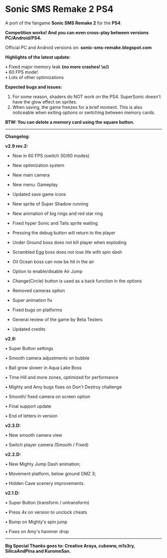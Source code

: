 # Sonic SMS Remake 2 PS4

A port of the fangame **Sonic SMS Remake 2** for the **PS4**.

**Competition works! And you can even cross-play between versions PC/Android/PS4.**

Official PC and Android versions on: **sonic-sms-remake.blogspot.com**

**Highlights of the latest update:**

• Fixed major memory leak **(no more crashes! \o/)**
<br>
• 60 FPS mode!
<br>
• Lots of other optimizations

**Expected bugs and issues:**

1. For some reason, shaders do NOT work on the PS4. SuperSonic doesn't have the glow effect on sprites.
2. When saving, the game freezes for a brief moment. This is also noticeable when exiting options or switching between memory cards.

**BTW: You can delete a memory card using the square button.**

--------------------

**Changelog:**


**v2.9 rev.2:**

- Now in 60 FPS (switch 30/60 modes)

- New optimization system

- New main camera

- New menu: Gameplay

- Updated save game icons

- New sprite of Super Shadow running

- New animation of big rings and red star ring

- Fixed hyper Sonic and Tails sprite waiting

- Pressing the debug button will return to the player

- Under Ground boss does not kill player when exploding

- Scrambled Egg boss does not lose life with spin dash

- Oil Ocean boss can now be hit in the air

- Option to enable/disable Air Jump

- Change(Circle) button is used as a back function in the options

- Removed cameras option

- Super animation fix

- Fixed bugs on platforms

- General review of the game by Beta Testers

- Updated credits


**v2.9:**

• Super Button settings

• Smooth camera adjustments on bubble

• Ball grow slower in Aqua Lake Boss

• Time Hill and more zones, optimized for performance

• Mighty and Amy bugs fixes on Don't Destroy challenge

• Smooth/ fixed camera on screen option

• Final support update

• End of letters in version


**v2.3.D:**

• New smooth camera view

• Switch player camera (Smooth / Fixed)


**v2.2.D:**

• New Mighty Jump Dash animation;

• Movement platform, below ground GMZ 3;

• Hidden Cave scenery improvements.


**v2.1.D:**

• Super Button (transform / untransform)

• Press 4x on version to unclock cheats

• Bump on Mighty's spin jump

• Fixes on Amy's hammer drop

------------------------

**Big Special Thanks goes to: Creative Araya, cubeww, m1s3ry, SilicaAndPina and KuromeSan.**
